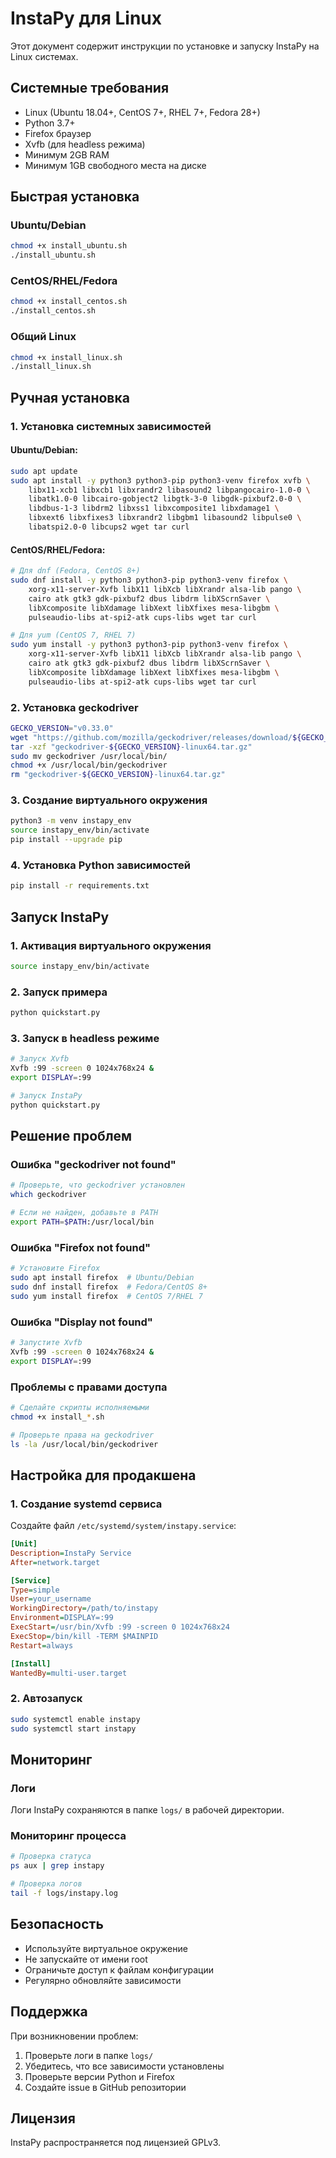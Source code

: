 # InstaPy для Linux

Этот документ содержит инструкции по установке и запуску InstaPy на Linux системах.

## Системные требования

- Linux (Ubuntu 18.04+, CentOS 7+, RHEL 7+, Fedora 28+)
- Python 3.7+
- Firefox браузер
- Xvfb (для headless режима)
- Минимум 2GB RAM
- Минимум 1GB свободного места на диске

## Быстрая установка

### Ubuntu/Debian
```bash
chmod +x install_ubuntu.sh
./install_ubuntu.sh
```

### CentOS/RHEL/Fedora
```bash
chmod +x install_centos.sh
./install_centos.sh
```

### Общий Linux
```bash
chmod +x install_linux.sh
./install_linux.sh
```

## Ручная установка

### 1. Установка системных зависимостей

#### Ubuntu/Debian:
```bash
sudo apt update
sudo apt install -y python3 python3-pip python3-venv firefox xvfb \
    libx11-xcb1 libxcb1 libxrandr2 libasound2 libpangocairo-1.0-0 \
    libatk1.0-0 libcairo-gobject2 libgtk-3-0 libgdk-pixbuf2.0-0 \
    libdbus-1-3 libdrm2 libxss1 libxcomposite1 libxdamage1 \
    libxext6 libxfixes3 libxrandr2 libgbm1 libasound2 libpulse0 \
    libatspi2.0-0 libcups2 wget tar curl
```

#### CentOS/RHEL/Fedora:
```bash
# Для dnf (Fedora, CentOS 8+)
sudo dnf install -y python3 python3-pip python3-venv firefox \
    xorg-x11-server-Xvfb libX11 libXcb libXrandr alsa-lib pango \
    cairo atk gtk3 gdk-pixbuf2 dbus libdrm libXScrnSaver \
    libXcomposite libXdamage libXext libXfixes mesa-libgbm \
    pulseaudio-libs at-spi2-atk cups-libs wget tar curl

# Для yum (CentOS 7, RHEL 7)
sudo yum install -y python3 python3-pip python3-venv firefox \
    xorg-x11-server-Xvfb libX11 libXcb libXrandr alsa-lib pango \
    cairo atk gtk3 gdk-pixbuf2 dbus libdrm libXScrnSaver \
    libXcomposite libXdamage libXext libXfixes mesa-libgbm \
    pulseaudio-libs at-spi2-atk cups-libs wget tar curl
```

### 2. Установка geckodriver

```bash
GECKO_VERSION="v0.33.0"
wget "https://github.com/mozilla/geckodriver/releases/download/${GECKO_VERSION}/geckodriver-${GECKO_VERSION}-linux64.tar.gz"
tar -xzf "geckodriver-${GECKO_VERSION}-linux64.tar.gz"
sudo mv geckodriver /usr/local/bin/
chmod +x /usr/local/bin/geckodriver
rm "geckodriver-${GECKO_VERSION}-linux64.tar.gz"
```

### 3. Создание виртуального окружения

```bash
python3 -m venv instapy_env
source instapy_env/bin/activate
pip install --upgrade pip
```

### 4. Установка Python зависимостей

```bash
pip install -r requirements.txt
```

## Запуск InstaPy

### 1. Активация виртуального окружения

```bash
source instapy_env/bin/activate
```

### 2. Запуск примера

```bash
python quickstart.py
```

### 3. Запуск в headless режиме

```bash
# Запуск Xvfb
Xvfb :99 -screen 0 1024x768x24 &
export DISPLAY=:99

# Запуск InstaPy
python quickstart.py
```

## Решение проблем

### Ошибка "geckodriver not found"
```bash
# Проверьте, что geckodriver установлен
which geckodriver

# Если не найден, добавьте в PATH
export PATH=$PATH:/usr/local/bin
```

### Ошибка "Firefox not found"
```bash
# Установите Firefox
sudo apt install firefox  # Ubuntu/Debian
sudo dnf install firefox  # Fedora/CentOS 8+
sudo yum install firefox  # CentOS 7/RHEL 7
```

### Ошибка "Display not found"
```bash
# Запустите Xvfb
Xvfb :99 -screen 0 1024x768x24 &
export DISPLAY=:99
```

### Проблемы с правами доступа
```bash
# Сделайте скрипты исполняемыми
chmod +x install_*.sh

# Проверьте права на geckodriver
ls -la /usr/local/bin/geckodriver
```

## Настройка для продакшена

### 1. Создание systemd сервиса

Создайте файл `/etc/systemd/system/instapy.service`:

```ini
[Unit]
Description=InstaPy Service
After=network.target

[Service]
Type=simple
User=your_username
WorkingDirectory=/path/to/instapy
Environment=DISPLAY=:99
ExecStart=/usr/bin/Xvfb :99 -screen 0 1024x768x24
ExecStop=/bin/kill -TERM $MAINPID
Restart=always

[Install]
WantedBy=multi-user.target
```

### 2. Автозапуск

```bash
sudo systemctl enable instapy
sudo systemctl start instapy
```

## Мониторинг

### Логи
Логи InstaPy сохраняются в папке `logs/` в рабочей директории.

### Мониторинг процесса
```bash
# Проверка статуса
ps aux | grep instapy

# Проверка логов
tail -f logs/instapy.log
```

## Безопасность

- Используйте виртуальное окружение
- Не запускайте от имени root
- Ограничьте доступ к файлам конфигурации
- Регулярно обновляйте зависимости

## Поддержка

При возникновении проблем:

1. Проверьте логи в папке `logs/`
2. Убедитесь, что все зависимости установлены
3. Проверьте версии Python и Firefox
4. Создайте issue в GitHub репозитории

## Лицензия

InstaPy распространяется под лицензией GPLv3.
